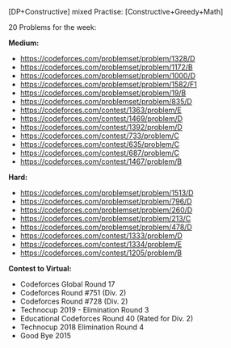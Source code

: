 [DP+Constructive] mixed Practise: [Constructive+Greedy+Math]

20 Problems for the week: 

**Medium:**

* https://codeforces.com/problemset/problem/1328/D
* https://codeforces.com/problemset/problem/1172/B
* https://codeforces.com/problemset/problem/1000/D
* https://codeforces.com/problemset/problem/1582/F1
* https://codeforces.com/problemset/problem/19/B
* https://codeforces.com/problemset/problem/835/D
* https://codeforces.com/contest/1363/problem/E
* https://codeforces.com/contest/1469/problem/D
* https://codeforces.com/contest/1392/problem/D
* https://codeforces.com/contest/733/problem/C
* https://codeforces.com/contest/635/problem/C
* https://codeforces.com/contest/687/problem/C
* https://codeforces.com/contest/1467/problem/B

**Hard:**

* https://codeforces.com/problemset/problem/1513/D
* https://codeforces.com/problemset/problem/796/D
* https://codeforces.com/problemset/problem/260/D
* https://codeforces.com/problemset/problem/213/C
* https://codeforces.com/problemset/problem/478/D
* https://codeforces.com/contest/1333/problem/D
* https://codeforces.com/contest/1334/problem/E
* https://codeforces.com/contest/1205/problem/B

**Contest to Virtual:**

* Codeforces Global Round 17
* Codeforces Round #751 (Div. 2)
* Codeforces Round #728 (Div. 2)
* Technocup 2019 - Elimination Round 3
* Educational Codeforces Round 40 (Rated for Div. 2)
* Technocup 2018 Elimination Round 4
* Good Bye 2015
